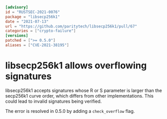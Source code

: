 ```toml
[advisory]
id = "RUSTSEC-2021-0076"
package = "libsecp256k1"
date = "2021-07-13"
url = "https://github.com/paritytech/libsecp256k1/pull/67"
categories = ["crypto-failure"]
[versions]
patched = [">= 0.5.0"]
aliases	= ["CVE-2021-38195"]
```

# libsecp256k1 allows overflowing signatures

libsecp256k1 accepts signatures whose R or S parameter is larger than the
secp256k1 curve order, which differs from other implementations. This could
lead to invalid signatures being verified.

The error is resolved in 0.5.0 by adding a `check_overflow` flag.
